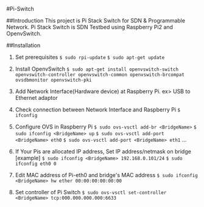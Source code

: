 #Pi-Switch


##Introduction
This project is Pi Stack Switch for SDN & Programmable Network.
Pi Stack Switch is SDN Testbed using Raspberry Pi2 and OpenvSwitch.


##Installation
1. Set prerequisites
`$ sudo rpi-update`
`$ sudo apt-get update`


2. Install OpenvSwitch
`$ sudo apt-get install openvswitch-switch openvswitch-controller openvswitch-common openvswitch-brcompat ovsdbmonitor openvswitch-pki`


3. Add Network Interface(Hardware device) at Raspberry Pi. ex> USB to Ethernet adaptor


4. Check connection between Network Interface and Raspberry Pi
`$ ifconfig`


5. Configure OVS in Raspberry Pi
`$ sudo ovs-vsctl add-br <BridgeName>`
`$ sudo ifconfig <BridgeName> up`
`$ sudo ovs-vsctl add-port <BridgeName> eth0`
`$ sudo ovs-vsctl add-port <BridgeName> eth1`
...


6. If Your Pis are allocated IP address, Set IP address/netmask on bridge
[example]
`$ sudo ifconfig <BridgeName> 192.168.0.101/24`
`$ sudo ifconfig eth0 0`


7. Edit MAC address of Pi-eth0 and bridge's MAC address
`$ sudo ifconfig <BridgeName> hw ether 00:00:00:00:00:00`


8. Set controller of Pi Switch
`$ sudo ovs-vsctl set-controller <BridgeName> tcp:000.000.000.000:6633`



